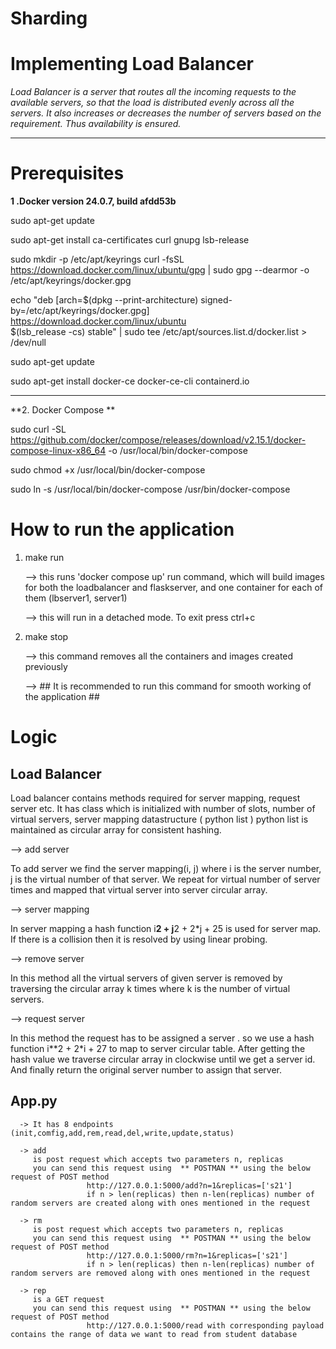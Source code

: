 # Sharding
# Implementing Load Balancer 

_Load Balancer is a server that routes all the incoming requests to the available servers, so that the load is distributed evenly across all the servers. It also increases or decreases the number of servers based on the requirement. Thus availability is ensured._



-----------------------------------------------------------------------------------------------------------------------------
# Prerequisites
**1 .Docker version 24.0.7, build afdd53b**



sudo apt-get update

sudo apt-get install ca-certificates curl gnupg lsb-release

sudo mkdir -p /etc/apt/keyrings
curl -fsSL https://download.docker.com/linux/ubuntu/gpg | sudo gpg --dearmor -o /etc/apt/keyrings/docker.gpg

echo "deb [arch=$(dpkg --print-architecture) signed-by=/etc/apt/keyrings/docker.gpg] https://download.docker.com/linux/ubuntu \
$(lsb_release -cs) stable" | sudo tee /etc/apt/sources.list.d/docker.list > /dev/null

sudo apt-get update

sudo apt-get install docker-ce docker-ce-cli containerd.io

-----------------------------------------------------------------------------------------------------------------------------

**2. Docker Compose **

sudo curl -SL https://github.com/docker/compose/releases/download/v2.15.1/docker-compose-linux-x86_64 -o /usr/local/bin/docker-compose

sudo chmod +x /usr/local/bin/docker-compose

sudo ln -s /usr/local/bin/docker-compose /usr/bin/docker-compose


# How to run the application

1. make run
   
    --> this runs 'docker compose up' run command, which will build images for both the loadbalancer and flaskserver, and one container for each of them (lbserver1, server1)
   
    --> this will run in a detached mode. To exit press ctrl+c
   
2. make stop
   
    --> this command removes all the containers and images created previously
   
    --> ## It is recommended to run this command for smooth working of the application ##
   
# Logic
   ## Load Balancer
   Load balancer contains methods required for server mapping, request server etc.
   It has class which is initialized with number of slots, number of virtual servers, server mapping datastructure ( python list )
   python list is maintained as circular array for consistent hashing.

   --> add server
   
   To add server we find the server mapping(i, j) where i is the server number, j is the virtual number of that server.
   We repeat for virtual number of server times and mapped that virtual server into server circular array.

   --> server mapping
   
   In server mapping a hash function i**2 + j**2 + 2*j + 25 is used for server map.
   If there is a collision then it is resolved by using linear probing.

   --> remove server
   
   In this method all the virtual servers of given server is removed by traversing the circular array k times
   where k is the number of virtual servers.

   --> request server
   
   In this method the request has to be assigned a server .
   so we use a hash function i**2 + 2*i + 27 to map to server circular table.
   After getting the hash value we traverse circular array in clockwise until we get a server id.
   And finally return the original server number to assign that server.


   ## App.py
      -> It has 8 endpoints (init,comfig,add,rem,read,del,write,update,status)
      
      -> add 
         is post request which accepts two parameters n, replicas
         you can send this request using  ** POSTMAN ** using the below request of POST method
                     http://127.0.0.1:5000/add?n=1&replicas=['s21']
                     if n > len(replicas) then n-len(replicas) number of random servers are created along with ones mentioned in the request
                     
      -> rm
         is post request which accepts two parameters n, replicas
         you can send this request using  ** POSTMAN ** using the below request of POST method
                     http://127.0.0.1:5000/rm?n=1&replicas=['s21']
                     if n > len(replicas) then n-len(replicas) number of random servers are removed along with ones mentioned in the request

      -> rep 
         is a GET request
         you can send this request using  ** POSTMAN ** using the below request of POST method
                     http://127.0.0.1:5000/read with corresponding payload contains the range of data we want to read from student database
                     


